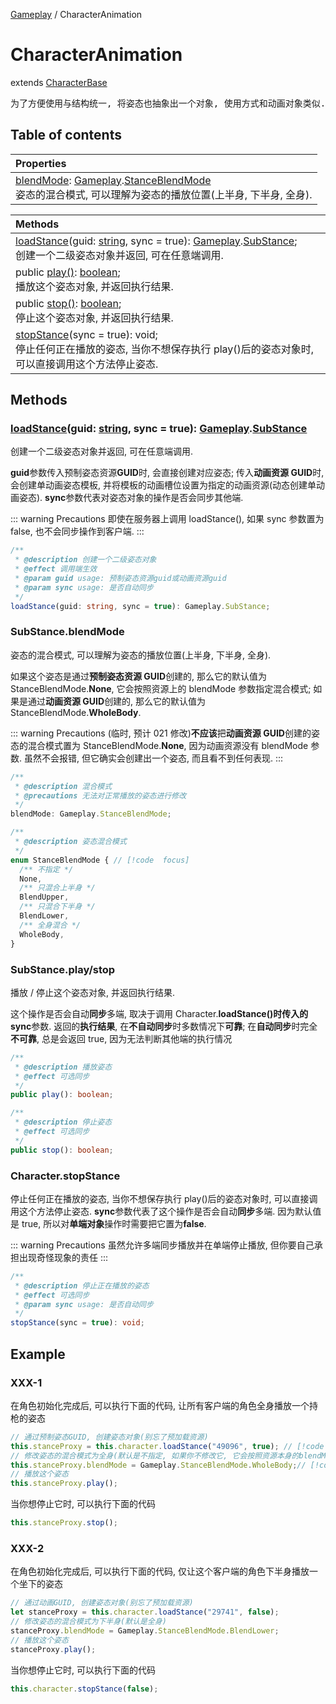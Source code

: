 [Gameplay](../modules/Gameplay.Gameplay.md) / CharacterAnimation

# CharacterAnimation <Badge type="tip" text="Class" />

extends [CharacterBase](../classes/Gameplay.Gameplay.CharacterBase.md)

<pre>
为了方便使用与结构统一, 将姿态也抽象出一个对象, 使用方式和动画对象类似.
</pre>

## Table of contents <Score text="Table of contents" />

| Properties                                                                                                                                                                                                                  |
| :-------------------------------------------------------------------------------------------------------------------------------------------------------------------------------------------------------------------------- |
| [blendMode](Base.md#substance-blendmode): [Gameplay](../modules/Gameplay.Gameplay.md).[StanceBlendMode](../enums/Gameplay.Gameplay.StanceBlendMode.md) <br> 姿态的混合模式, 可以理解为姿态的播放位置(上半身, 下半身, 全身). |

<!-- #### Properties  inherited from XXX（希望这里是可折叠区域）

| Name | Description |
| :------ | :------ |
| [blendMode](Base.md#substance-blendmode): [Gameplay](../modules/Gameplay.Gameplay.md).[StanceBlendMode](../enums/Gameplay.Gameplay.StanceBlendMode.md) <br> 姿态的混合模式, 可以理解为姿态的播放位置(上半身, 下半身, 全身). |
| [blendMode](Base.md#substance-blendmode): [Gameplay](../modules/Gameplay.Gameplay.md).[StanceBlendMode](../enums/Gameplay.Gameplay.StanceBlendMode.md) <br> 姿态的混合模式, 可以理解为姿态的播放位置(上半身, 下半身, 全身). |
| [blendMode](Base.md#substance-blendmode): [Gameplay](../modules/Gameplay.Gameplay.md).[StanceBlendMode](../enums/Gameplay.Gameplay.StanceBlendMode.md) <br> 姿态的混合模式, 可以理解为姿态的播放位置(上半身, 下半身, 全身). |
| [blendMode](Base.md#substance-blendmode): [Gameplay](../modules/Gameplay.Gameplay.md).[StanceBlendMode](../enums/Gameplay.Gameplay.StanceBlendMode.md) <br> 姿态的混合模式, 可以理解为姿态的播放位置(上半身, 下半身, 全身). | -->

<!-- ### Methods
| Name | Description |
| :----------------- | :----------------- |
| [loadStance](Base.md#character-loadstance)(guid: [string](https://www.runoob.com/typescript/ts-string.html), sync = true): [Gameplay](../modules/Gameplay.Gameplay.md).[SubStance](../classes/Gameplay.Gameplay.SubStance.md); | 创建一个二级姿态对象并返回, 可在任意端调用. |
| public [play()](Base.md#substance-play-substance-stop): [boolean](https://www.runoob.com/typescript/ts-type.html); | 播放这个姿态对象, 并返回执行结果.|
| public [stop()](Base.md#substance-play-substance-stop): boolean; | 停止这个姿态对象, 并返回执行结果.|
| [stopStance](Base.md#character-stopstance)(sync = true): void; | 停止任何正在播放的姿态, 当你不想保存执行play()后的姿态对象时, 可以直接调用这个方法停止姿态. |
 -->

| Methods                                                                                                                                                                                                                                                                                                        |
| :------------------------------------------------------------------------------------------------------------------------------------------------------------------------------------------------------------------------------------------------------------------------------------------------------------- |
| [loadStance](Base.md#loadstance-guid-string-sync-true-gameplay-substance)(guid: [string](https://www.runoob.com/typescript/ts-string.html), sync = true): [Gameplay](../modules/Gameplay.Gameplay.md).[SubStance](../classes/Gameplay.Gameplay.SubStance.md); <br> 创建一个二级姿态对象并返回, 可在任意端调用. |
| public [play()](Base.md#substance-play-stop): [boolean](https://www.runoob.com/typescript/ts-type.html); <br> 播放这个姿态对象, 并返回执行结果.                                                                                                                                                                |
| public [stop()](Base.md#substance-play-stop): [boolean](https://www.runoob.com/typescript/ts-type.html); <br> 停止这个姿态对象, 并返回执行结果.                                                                                                                                                                |
| [stopStance](Base.md#character-stopstance)(sync = true): void; <br> 停止任何正在播放的姿态, 当你不想保存执行 play()后的姿态对象时, 可以直接调用这个方法停止姿态.                                                                                                                                               |

## Methods

### [loadStance](Base.md#character-loadstance)(guid: [string](https://www.runoob.com/typescript/ts-string.html), sync = true): [Gameplay](../modules/Gameplay.Gameplay.md).[SubStance](../classes/Gameplay.Gameplay.SubStance.md)

创建一个二级姿态对象并返回, 可在任意端调用.

**guid**参数传入预制姿态资源**GUID**时, 会直接创建对应姿态; 传入**动画资源 GUID**时, 会创建单动画姿态模板, 并将模板的动画槽位设置为指定的动画资源(动态创建单动画姿态).
**sync**参数代表对姿态对象的操作是否会同步其他端.

::: warning Precautions
即使在服务器上调用 loadStance(), 如果 sync 参数置为 false, 也不会同步操作到客户端.
:::

```ts
/**
 * @description 创建一个二级姿态对象
 * @effect 调用端生效
 * @param guid usage: 预制姿态资源guid或动画资源guid
 * @param sync usage: 是否自动同步
 */
loadStance(guid: string, sync = true): Gameplay.SubStance;
```

### SubStance.blendMode

姿态的混合模式, 可以理解为姿态的播放位置(上半身, 下半身, 全身).

如果这个姿态是通过**预制姿态资源 GUID**创建的, 那么它的默认值为 StanceBlendMode.**None**, 它会按照资源上的 blendMode 参数指定混合模式;
如果是通过**动画资源 GUID**创建的, 那么它的默认值为 StanceBlendMode.**WholeBody**.

::: warning Precautions
(临时, 预计 021 修改)**不应该**把**动画资源 GUID**创建的姿态的混合模式置为 StanceBlendMode.**None**, 因为动画资源没有 blendMode 参数. 虽然不会报错, 但它确实会创建出一个姿态, 而且看不到任何表现.
:::

```ts
/**
 * @description 混合模式
 * @precautions 无法对正常播放的姿态进行修改
 */
blendMode: Gameplay.StanceBlendMode;
```

```ts
/**
 * @description 姿态混合模式
 */
enum StanceBlendMode { // [!code  focus]
  /** 不指定 */
  None,
  /** 只混合上半身 */
  BlendUpper,
  /** 只混合下半身 */
  BlendLower,
  /** 全身混合 */
  WholeBody,
}
```

### SubStance.play/stop

播放 / 停止这个姿态对象, 并返回执行结果.

这个操作是否会自动**同步**多端, 取决于调用 Character.**loadStance()**时传入的**sync**参数.
返回的**执行结果**, 在**不自动同步**时多数情况下**可靠**; 在**自动同步**时完全**不可靠**, 总是会返回 true, 因为无法判断其他端的执行情况

```ts
/**
 * @description 播放姿态
 * @effect 可选同步
 */
public play(): boolean; 
```

```ts
/**
 * @description 停止姿态
 * @effect 可选同步
 */
public stop(): boolean;
```

### Character.stopStance

停止任何正在播放的姿态, 当你不想保存执行 play()后的姿态对象时, 可以直接调用这个方法停止姿态.
**sync**参数代表了这个操作是否会自动**同步**多端. 因为默认值是 true, 所以对**单端对象**操作时需要把它置为**false**.

::: warning Precautions
虽然允许多端同步播放并在单端停止播放, 但你要自己承担出现奇怪现象的责任
:::

```ts
/**
 * @description 停止正在播放的姿态
 * @effect 可选同步
 * @param sync usage: 是否自动同步
 */
stopStance(sync = true): void;
```

## Example

### XXX-1

在角色初始化完成后, 可以执行下面的代码, 让所有客户端的角色全身播放一个持枪的姿态

```ts
// 通过预制姿态GUID, 创建姿态对象(别忘了预加载资源)
this.stanceProxy = this.character.loadStance("49096", true); // [!code  --]
// 修改姿态的混合模式为全身(默认是不指定, 如果你不修改它, 它会按照资源本身的blendMode参数进行播放, 即只在上半身播放)
this.stanceProxy.blendMode = Gameplay.StanceBlendMode.WholeBody;// [!code  ++]
// 播放这个姿态
this.stanceProxy.play();
```

当你想停止它时, 可以执行下面的代码

```ts
this.stanceProxy.stop();
```

### XXX-2

在角色初始化完成后, 可以执行下面的代码, 仅让这个客户端的角色下半身播放一个坐下的姿态

```ts
// 通过动画GUID, 创建姿态对象(别忘了预加载资源)
let stanceProxy = this.character.loadStance("29741", false);
// 修改姿态的混合模式为下半身(默认是全身)
stanceProxy.blendMode = Gameplay.StanceBlendMode.BlendLower;
// 播放这个姿态
stanceProxy.play();
```

当你想停止它时, 可以执行下面的代码

```ts
this.character.stopStance(false);
```
